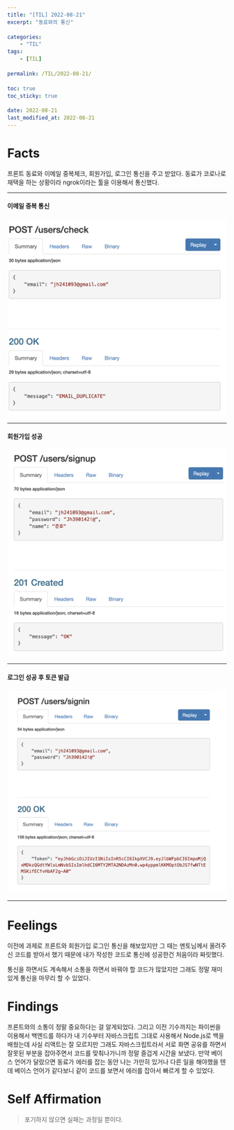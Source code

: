 ```yaml
---
title: "[TIL] 2022-08-21"
excerpt: "동료와의 통신"

categories:
    - "TIL"
tags:
    - [TIL]

permalink: /TIL/2022-08-21/

toc: true
toc_sticky: true

date: 2022-08-21
last_modified_at: 2022-08-21
---
```


# Facts

프론트 동료와 이메일 중복체크, 회원가입, 로그인 통신을 주고 받았다.
동료가 코로나로 재택을 하는 상황이라 ngrok이라는 툴을 이용해서 통신했다.

---

#### 이메일 중복 통신

![](../../assets/images/posts_img/TIL/2022-08-21-TIL1.png)

---

#### 회원가입 성공

![](../../assets/images/posts_img/TIL/2022-08-21-TIL2.png)

---

#### 로그인 성공 후 토큰 발급

![](../../assets/images/posts_img/TIL/2022-08-21-TIL3.png)

---

# Feelings

이전에 과제로 프론트와 회원가입 로그인 통신을 해보았지만 그 때는 멘토님께서 올려주신 코드를 받아서 했기 때문에 내가 작성한 코드로 통신에 성공한건 처음이라 짜릿했다.

통신을 하면서도 계속해서 소통을 하면서 바꿔야 할 코드가 많았지만 그래도 정말 재미있게 통신을 마무리 할 수 있었다.

# Findings

프론트와의 소통이 정말 중요하다는 걸 알게되었다. 그리고 이전 기수까지는 파이썬을 이용해서 백엔드를 하다가 내 기수부터 자바스크립트 그대로 사용해서 Node.js로 백을 배웠는데 사실 리액트는 잘 모르지만 그래도 자바스크립트라서 서로 화면 공유를 하면서 잘못된 부분을 잡아주면서 코드를 맞춰나가니까 정말 즐겁게 시간을 보냈다. 만약 베이스 언어가 달랐으면 동료가 에러를 잡는 동안 나는 가만히 있거나 다른 일을 해야했을 텐데 베이스 언어가 같다보니 같이 코드를 보면서 에러를 잡아서 빠르게 할 수 있었다.

# Self Affirmation

> 포기하지 않으면 실패는 과정일 뿐이다.
